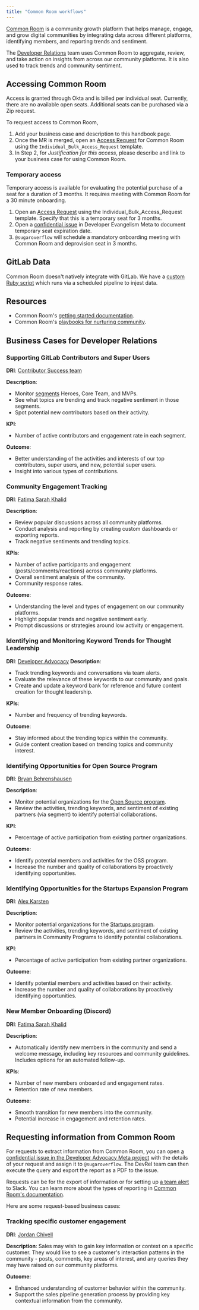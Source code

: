 ```yaml
---
title: "Common Room workflows"
---
```


[Common Room](https://www.commonroom.io/docs/get-started/) is a community growth platform that helps manage, engage, and grow digital communities by integrating data across different platforms, identifying members, and reporting trends and sentiment.

The [Developer Relations](/handbook/marketing/developer-relations/) team uses Common Room to aggregate, review, and take action on insights from across our community platforms. It is also used to track trends and community sentiment.

## Accessing Common Room

Access is granted through Okta and is billed per individual seat. Currently, there are no available open seats. Additional seats can be purchased via a Zip request.

To request access to Common Room,

1. Add your business case and description to this handbook page.
2. Once the MR is merged, open an [Access Request](/handbook/it/end-user-services/onboarding-access-requests/access-requests/) for Common Room using the `Individual_Bulk_Access_Request` template.
3. In Step 2, for _Justification for this access_, please describe and link to your business case for using Common Room.

### Temporary access

Temporary access is available for evaluating the potential purchase of a seat for a duration of 3 months. It requires meeting with Common Room for a 30 minute onboarding.

1. Open an [Access Request](/handbook/it/end-user-services/onboarding-access-requests/access-requests/) using the Individual_Bulk_Access_Request template. Specify that this is a temporary seat for 3 months.
2. Open a [confidential issue](https://gitlab.com/gitlab-com/marketing/developer-relations/developer-advocacy/developer-advocacy-meta/-/issues/new?issuable_template=common-room-temporary-access) in Developer Evangelism Meta to document temporary seat expiration date.
3. `@sugaroverflow` will schedule a mandatory onboarding meeting with Common Room and deprovision seat in 3 months.

## GitLab Data

Common Room doesn't natively integrate with GitLab.
We have a [custom Ruby script](https://gitlab.com/gitlab-org/developer-relations/gitlab-common-room-api-source)
which runs via a scheduled pipeline to injest data.

## Resources

* Common Room's [getting started documentation](https://www.commonroom.io/docs/get-started/).
* Common Room's [playbooks for nurturing community](https://www.commonroom.io/resources/).

## Business Cases for Developer Relations

### Supporting GitLab Contributors and Super Users

**DRI**: [Contributor Success team](/handbook/marketing/developer-relations/contributor-success/)

**Description**:

* Monitor [segments](https://www.commonroom.io/docs/using-common-room/segments/) Heroes, Core Team, and MVPs.
* See what topics are trending and track negative sentiment in those segments.
* Spot potential new contributors based on their activity.

**KPI**:

* Number of active contributors and engagement rate in each segment.

**Outcome**:

* Better understanding of the activities and interests of our top contributors, super users, and new, potential super users.
* Insight into various types of contributions.

### Community Engagement Tracking

**DRI**: [Fatima Sarah Khalid](https://gitlab.com/sugaroverflow)

**Description**:

* Review popular discussions across all community platforms.
* Conduct analysis and reporting by creating custom dashboards or exporting reports.
* Track negative sentiments and trending topics.

**KPIs**:

* Number of active participants and engagement (posts/comments/reactions) across community platforms.
* Overall sentiment analysis of the community.
* Community response rates.

**Outcome**:

* Understanding the level and types of engagement on our community platforms.
* Highlight popular trends and negative sentiment early.
* Prompt discussions or strategies around low activity or engagement.

### Identifying and Monitoring Keyword Trends for Thought Leadership

**DRI**: [Developer Advocacy](/handbook/marketing/developer-relations/developer-advocacy/)
**Description**:

* Track trending keywords and conversations via team alerts.
* Evaluate the relevance of these keywords to our community and goals.
* Create and update a keyword bank for reference and future content creation for thought leadership.

**KPIs**:

* Number and frequency of trending keywords.

**Outcome**:

* Stay informed about the trending topics within the community.
* Guide content creation based on trending topics and community interest.

### Identifying Opportunities for Open Source Program

**DRI**: [Bryan Behrenshausen](https://gitlab.com/bbehr)

**Description**:

* Monitor potential organizations for the [Open Source program](/handbook/marketing/developer-relations/community-programs/open-source-program/).
* Review the activities, trending keywords, and sentiment of existing partners (via segment) to identify potential collaborations.

**KPI**:

* Percentage of active participation from existing partner organizations.

**Outcome**:

* Identify potential members and activities for the OSS program.
* Increase the number and quality of collaborations by proactively identifying opportunities.

### Identifying Opportunities for the Startups Expansion Program

**DRI**: [Alex Karsten](https://gitlab.com/akarsten1)

**Description**:

* Monitor potential organizations for the [Startups program](/handbook/marketing/developer-relations/community-programs/startups-program/).
* Review the activities, trending keywords, and sentiment of existing partners in Community Programs to identify potential collaborations.

**KPI**:

* Percentage of active participation from existing partner organizations.

**Outcome**:

* Identify potential members and activities based on their activity.
* Increase the number and quality of collaborations by proactively identifying opportunities.

### New Member Onboarding (Discord)

**DRI**: [Fatima Sarah Khalid](https://gitlab.com/sugaroverflow)

**Description**:

* Automatically identify new members in the community and send a welcome message, including key resources and community guidelines. Includes options for an automated follow-up.

**KPIs**:

* Number of new members onboarded and engagement rates.
* Retention rate of new members.

**Outcome**:

* Smooth transition for new members into the community.
* Potential increase in engagement and retention rates.

## Requesting information from Common Room

For requests to extract information from Common Room, you can open [a confidential issue in the Developer Advocacy Meta project](https://gitlab.com/gitlab-com/marketing/developer-relations/developer-advocacy/de-tmm-meta/-/issues) with the details of your request and assign it to `@sugaroverflow`. The DevRel team can then execute the query and export the report as a PDF to the issue.

Requests can be for the export of information or for setting up [a team alert](https://www.commonroom.io/docs/using-common-room/team-alerts-page/) to Slack. You can learn more about the types of reporting in [Common Room's documentation](https://www.commonroom.io/docs/using-common-room/reporting-page/room-overview/).

Here are some request-based business cases:

### Tracking specific customer engagement

**DRI**: [Jordan Chivell](https://gitlab.com/jchivell)

**Description**:
Sales may wish to gain key information or context on a specific customer. They would like to see a customer's interaction patterns in the community - posts, comments, key areas of interest, and any queries they may have raised on our community platforms.

**Outcome**:

* Enhanced understanding of customer behavior within the community.
* Support the sales pipeline generation process by providing key contextual information from the community.
